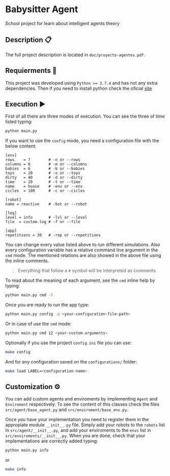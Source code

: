 # Babysitter Agent 
School project for learn about intelligent agents theory

## Description 📋
The full project description is located in `doc/proyecto-agentes.pdf`.

## Requierments 🔧
This project was developed using `Python >= 3.7.4` and has not any extra dependencies. Then if you need to install python check the oficial [site](https://www.python.org/downloads/)

## Execution ▶️
First of all there are three modes of execution. You can see the three of time listed typing:
```bash
python main.py
```
If you want to use the `config` mode, you need a configuration file with the below content:
```
[env]
rows    = 7        # -n or --rows
columns = 8        # -m or --columns
babies  = 6        # -b or --babies
toys    = 20       # -o or --toys
dirty   = 40       # -d or --dirty
time    = 20       # -t or --time
name    = house    # -env or --env
cicles  = 100      # -c or --cicles

[robot]
name = reactive    # -bot or --robot

[log]
level = info       # -lvl or --level
file  = custom.log # -f or --file 

[app]
repetitions = 30   # -rep or --repetitions
```
You can change every value listed above to run different simulations. Also every configuration variable has a relative command line argument in the `cmd` mode. The mentioned relations are also showed in the above file using the inline comments.

> Everything that follow a `#` symbol will be interpreted as comments.

To read about the meaning of each argument, see the `cmd` inline help by typing:
```bash
python main.py cmd -h
```
Once you are ready to run the app type:
```bash
python main.py config -p <your-configuration-file-path>
```
Or in case of use the `cmd` mode:
```bash
python main.py cmd 12 <your-custom-arguments>
```
Optionally if you use the project `config.ini` file you can use:
```bash
make config
```
And for any configuration saved on the `configurations/` folder:
```bash
make load LABEL=<configuration-name>
```

## Customization ⚙️
You can add custom agents and enviroments by implementing `Agent` and `Enviroment` respectively. To see the content of this classes check the files `src/agent/base_agent.py` and `src/enviroment/base_env.py`.

Once you have your implementation you need to register them in the appropiate module `__init__.py` file. Simply add your robots to the `robots` list in  `src/agent/__init__.py`, and add your enviroments to the `envs` list in  `src/enviroments/__init__.py`. When you are done, check that your implementations are correctly added typing:
```bash
python main.py info
```
or 
```bash
make info
```